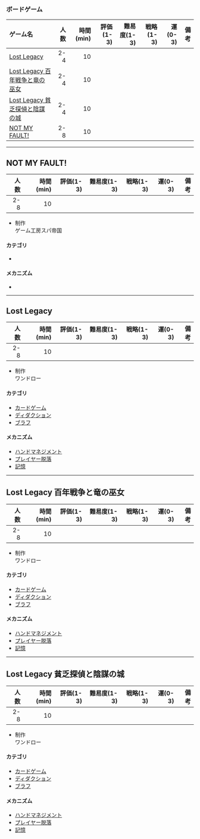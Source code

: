 ### ボードゲーム
|ゲーム名|人数|時間(min)|評価(1-3)|難易度(1-3)|戦略(1-3)|運(0-3)|備考|
|:--|---:|---:|---:|---:|---:|---:|---:|
|[Lost Legacy](#0001)|2-4|10||||||
|[Lost Legacy 百年戦争と竜の巫女](#0002)|2-4|10||||||
|[Lost Legacy 貧乏探偵と陰謀の城](#0003)|2-4|10||||||
|[NOT MY FAULT!](#0004)|2-8|10||||||

------
## <a name="0004">NOT MY FAULT!</a>
|人数|時間(min)|評価(1-3)|難易度(1-3)|戦略(1-3)|運(0-3)|備考|
|---:|---:|---:|---:|---:|---:|---:|
|2-8|10||||||

- 制作  
  ゲーム工房スパ帝国

#### カテゴリ
- 

#### メカニズム
- 

------
## <a name="0001">Lost Legacy</a>
|人数|時間(min)|評価(1-3)|難易度(1-3)|戦略(1-3)|運(0-3)|備考|
|---:|---:|---:|---:|---:|---:|---:|
|2-8|10||||||

- 制作  
  ワンドロー

#### カテゴリ
- [カードゲーム](https://boardgamegeek.com/boardgamecategory/1002/card-game)
- [ディダクション](https://boardgamegeek.com/boardgamecategory/1039/deduction)
- [ブラフ](https://boardgamegeek.com/boardgamecategory/1023/bluffing)

#### メカニズム
- [ハンドマネジメント](https://boardgamegeek.com/boardgamemechanic/2040/hand-management)
- [プレイヤー脱落](https://boardgamegeek.com/boardgamemechanic/2685/player-elimination)
- [記憶](https://boardgamegeek.com/boardgamemechanic/2047/memory)

------
## <a name="0002">Lost Legacy 百年戦争と竜の巫女</a>
|人数|時間(min)|評価(1-3)|難易度(1-3)|戦略(1-3)|運(0-3)|備考|
|---:|---:|---:|---:|---:|---:|---:|
|2-8|10||||||

- 制作  
  ワンドロー

#### カテゴリ
- [カードゲーム](https://boardgamegeek.com/boardgamecategory/1002/card-game)
- [ディダクション](https://boardgamegeek.com/boardgamecategory/1039/deduction)
- [ブラフ](https://boardgamegeek.com/boardgamecategory/1023/bluffing)

#### メカニズム
- [ハンドマネジメント](https://boardgamegeek.com/boardgamemechanic/2040/hand-management)
- [プレイヤー脱落](https://boardgamegeek.com/boardgamemechanic/2685/player-elimination)
- [記憶](https://boardgamegeek.com/boardgamemechanic/2047/memory)

------
## <a name="0003">Lost Legacy 貧乏探偵と陰謀の城</a>
|人数|時間(min)|評価(1-3)|難易度(1-3)|戦略(1-3)|運(0-3)|備考|
|---:|---:|---:|---:|---:|---:|---:|
|2-8|10||||||

- 制作  
  ワンドロー

#### カテゴリ
- [カードゲーム](https://boardgamegeek.com/boardgamecategory/1002/card-game)
- [ディダクション](https://boardgamegeek.com/boardgamecategory/1039/deduction)
- [ブラフ](https://boardgamegeek.com/boardgamecategory/1023/bluffing)

#### メカニズム
- [ハンドマネジメント](https://boardgamegeek.com/boardgamemechanic/2040/hand-management)
- [プレイヤー脱落](https://boardgamegeek.com/boardgamemechanic/2685/player-elimination)
- [記憶](https://boardgamegeek.com/boardgamemechanic/2047/memory)
